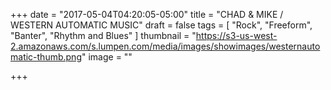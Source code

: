 +++
date = "2017-05-04T04:20:05-05:00"
title = "CHAD & MIKE / WESTERN AUTOMATIC MUSIC"
draft = false
tags = [ "Rock", "Freeform", "Banter", "Rhythm and Blues" ]
thumbnail = "https://s3-us-west-2.amazonaws.com/s.lumpen.com/media/images/showimages/westernautomatic-thumb.png"
image = ""

+++

